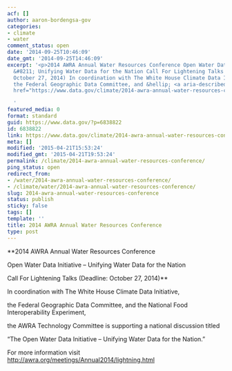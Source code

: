 ```yaml
---
acf: []
author: aaron-bordengsa-gov
categories:
- climate
- water
comment_status: open
date: '2014-09-25T10:46:09'
date_gmt: '2014-09-25T14:46:09'
excerpt: '<p>2014 AWRA Annual Water Resources Conference Open Water Data Initiative
  &#8211; Unifying Water Data for the Nation Call For Lightening Talks (Deadline:
  October 27, 2014) In coordination with The White House Climate Data Initiative,
  the Federal Geographic Data Committee, and &hellip; <a aria-describedby="post-title-6838822"
  href="https://www.data.gov/climate/2014-awra-annual-water-resources-conference/">Continued</a></p>

  '
featured_media: 0
format: standard
guid: https://www.data.gov/?p=6838822
id: 6838822
link: https://www.data.gov/climate/2014-awra-annual-water-resources-conference/
meta: []
modified: '2015-04-21T15:53:24'
modified_gmt: '2015-04-21T19:53:24'
permalink: /climate/2014-awra-annual-water-resources-conference/
ping_status: open
redirect_from:
- /water/2014-awra-annual-water-resources-conference/
- /climate/water/2014-awra-annual-water-resources-conference/
slug: 2014-awra-annual-water-resources-conference
status: publish
sticky: false
tags: []
template: ''
title: 2014 AWRA Annual Water Resources Conference
type: post
---
```

 **2014 AWRA Annual Water Resources Conference  

Open Water Data Initiative – Unifying Water Data for the Nation  

Call For Lightening Talks (Deadline: October 27, 2014)**


In coordination with The White House Climate Data Initiative,  

the Federal Geographic Data Committee, and the National Food Interoperability Experiment,  

the AWRA Technology Committee is supporting a national discussion titled  

“The Open Water Data Initiative – Unifying Water Data for the Nation.”


For more information visit <http://awra.org/meetings/Annual2014/lightning.html>


